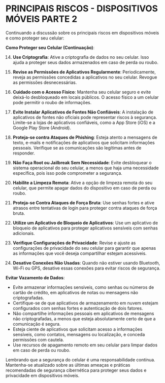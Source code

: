 # PRINCIPAIS RISCOS - DISPOSITIVOS MÓVEIS PARTE 2
Continuando a discussão sobre os principais riscos em dispositivos móveis e como proteger seu celular:

**Como Proteger seu Celular (Continuação)**:

14. **Use Criptografia**: Ative a criptografia de dados no seu celular. Isso ajuda a proteger seus dados armazenados em caso de perda ou roubo.

15. **Revise as Permissões de Aplicativos Regularmente**: Periodicamente, reveja as permissões concedidas a aplicativos no seu celular. Revogue as permissões desnecessárias.

16. **Cuidado com o Acesso Físico**: Mantenha seu celular seguro e evite deixá-lo desbloqueado em locais públicos. O acesso físico a um celular pode permitir o roubo de informações.

17. **Evite Instalar Aplicativos de Fontes Não Confiáveis**: A instalação de aplicativos de fontes não oficiais pode representar riscos à segurança. Limite-se a lojas de aplicativos confiáveis, como a App Store (iOS) e a Google Play Store (Android).

18. **Proteja-se contra Ataques de Phishing**: Esteja atento a mensagens de texto, e-mails e notificações de aplicativos que solicitam informações pessoais. Verifique se as comunicações são legítimas antes de responder.

19. **Não Faça Root ou Jailbreak Sem Necessidade**: Evite desbloquear o sistema operacional do seu celular, a menos que haja uma necessidade específica, pois isso pode comprometer a segurança.

20. **Habilite a Limpeza Remota**: Ative a opção de limpeza remota do seu celular, que permite apagar dados do dispositivo em caso de perda ou roubo.

21. **Proteja-se Contra Ataques de Força Bruta**: Use senhas fortes e ative atrasos entre tentativas de login para proteger contra ataques de força bruta.

22. **Utilize um Aplicativo de Bloqueio de Aplicativos**: Use um aplicativo de bloqueio de aplicativos para proteger aplicativos sensíveis com senhas adicionais.

23. **Verifique Configurações de Privacidade**: Revise e ajuste as configurações de privacidade do seu celular para garantir que apenas as informações que você deseja compartilhar estejam acessíveis.

24. **Desative Conexões Não Usadas**: Quando não estiver usando Bluetooth, Wi-Fi ou GPS, desative essas conexões para evitar riscos de segurança.

**Evitar Vazamento de Dados**:

- Evite armazenar informações sensíveis, como senhas ou números de cartão de crédito, em aplicativos de notas ou mensagens não criptografadas.
- Certifique-se de que aplicativos de armazenamento em nuvem estejam configurados com senhas fortes e autenticação de dois fatores.
- Não compartilhe informações pessoais em aplicativos de mensagens não criptografadas, a menos que esteja absolutamente certo de que a comunicação é segura.
- Esteja ciente de aplicativos que solicitam acesso a informações sensíveis, como contatos, mensagens ou localização, e conceda permissões com cautela.
- Use recursos de apagamento remoto em seu celular para limpar dados em caso de perda ou roubo.

Lembrando que a segurança do celular é uma responsabilidade contínua. Mantenha-se atualizado sobre as últimas ameaças e práticas recomendadas de segurança cibernética para proteger seus dados e privacidade em dispositivos móveis.